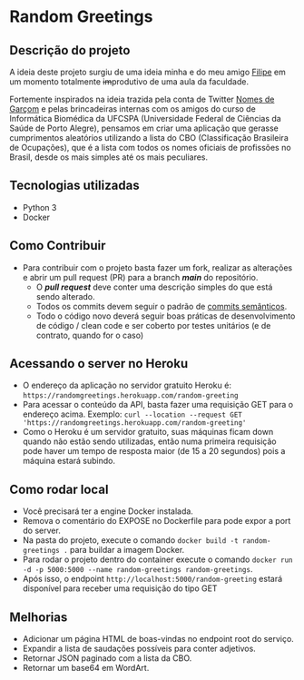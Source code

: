 # Random Greetings

## Descrição do projeto

A ideia deste projeto surgiu de uma ideia minha e do meu amigo [Filipe](https://github.com/oliveirafilipe) em um momento totalmente ~~im~~produtivo de uma aula da faculdade. 

Fortemente inspirados na ideia trazida pela conta de Twitter [Nomes de Garçom](https://twitter.com/NomesGarcom) e pelas brincadeiras internas com os amigos do curso de Informática Biomédica da UFCSPA (Universidade Federal de Ciências da Saúde de Porto Alegre), pensamos em criar uma aplicação que gerasse cumprimentos aleatórios utilizando a lista do CBO (Classificação Brasileira de Ocupações), que é a lista com todos os nomes oficiais de profissões no Brasil, desde os mais simples até os mais peculiares.

## Tecnologias utilizadas

- Python 3
- Docker

## Como Contribuir

- Para contribuir com o projeto basta fazer um fork, realizar as alterações e abrir um pull request (PR) para a branch ***main*** do repositório.
    - O ***pull request*** deve conter uma descrição simples do que está sendo alterado.
    - Todos os commits devem seguir o padrão de [commits semânticos](https://medium.com/@joao.dartora/tudo-o-que-voce-precisa-saber-sobre-commits-semanticos-1cd17d099fd0).
    - Todo o código novo deverá seguir boas práticas de desenvolvimento de código / clean code e ser coberto por testes unitários (e de contrato, quando for o caso)

## Acessando o server no Heroku

- O endereço da aplicação no servidor gratuito Heroku é: ```https://randomgreetings.herokuapp.com/random-greeting```
- Para acessar o conteúdo da API, basta fazer uma requisição GET para o endereço acima. Exemplo: ```curl --location --request GET 'https://randomgreetings.herokuapp.com/random-greeting'```
- Como o Heroku é um servidor gratuito, suas máquinas ficam down quando não estão sendo utilizadas, então numa primeira requisição pode haver um tempo de resposta maior (de 15 a 20 segundos) pois a máquina estará subindo.

## Como rodar local

- Você precisará ter a engine Docker instalada.
- Remova o comentário do EXPOSE no Dockerfile para pode expor a port do server.
- Na pasta do projeto, execute o comando ```docker build -t random-greetings .``` para buildar a imagem Docker.
- Para rodar o projeto dentro do container execute o comando ```docker run -d -p 5000:5000 --name random-greetings random-greetings```.
- Após isso, o endpoint ```http://localhost:5000/random-greeting``` estará disponível para receber uma requisição do tipo GET

## Melhorias

- Adicionar um página HTML de boas-vindas no endpoint root do serviço.
- Expandir a lista de saudações possíveis para conter adjetivos.
- Retornar JSON paginado com a lista da CBO.
- Retornar um base64 em WordArt.
